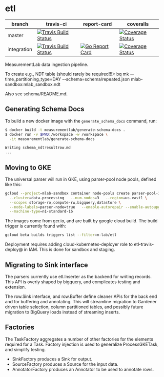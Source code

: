 # etl
| branch | travis-ci | report-card | coveralls |
|--------|-----------|-----------|-------------|
| master | [![Travis Build Status](https://travis-ci.org/m-lab/etl.svg?branch=master)](https://travis-ci.org/m-lab/etl) | | [![Coverage Status](https://coveralls.io/repos/m-lab/etl/badge.svg?branch=master)](https://coveralls.io/github/m-lab/etl?branch=master) |
| integration | [![Travis Build Status](https://travis-ci.org/m-lab/etl.svg?branch=integration)](https://travis-ci.org/m-lab/etl) | [![Go Report Card](https://goreportcard.com/badge/github.com/m-lab/etl)](https://goreportcard.com/report/github.com/m-lab/etl) | [![Coverage Status](https://coveralls.io/repos/m-lab/etl/badge.svg?branch=integration)](https://coveralls.io/github/m-lab/etl?branch=integration) |

MeasurementLab data ingestion pipeline.

To create e.g., NDT table (should rarely be required!!!):
bq mk --time_partitioning_type=DAY --schema=schema/repeated.json mlab-sandbox:mlab_sandbox.ndt

Also see schema/README.md.

## Generating Schema Docs

To build a new docker image with the `generate_schema_docs` command, run:

```sh
$ docker build -t measurementlab/generate-schema-docs .
$ docker run -v $PWD:/workspace -w /workspace \
  -it measurementlab/generate-schema-docs

Writing schema_ndtresultrow.md
...

```

## Moving to GKE

The universal parser will run in GKE, using parser-pool node pools, defined like this:

```sh
gcloud --project=mlab-sandbox container node-pools create parser-pool-1 \
  --cluster=data-processing   --num-nodes=3   --region=us-east1 \
  --scopes storage-ro,compute-rw,bigquery,datastore \
  --node-labels=parser-node=true   --enable-autorepair --enable-autoupgrade \
  --machine-type=n1-standard-16
```

The images come from gcr.io, and are built by google cloud build.  The build
trigger is currently found with:

```sh
gcloud beta builds triggers list --filter=m-lab/etl
```

Deployment requires adding cloud-kubernetes-deployer role to etl-travis-deploy@
in IAM.  This is done for sandbox and staging.

## Migrating to Sink interface

The parsers currently use etl.Inserter as the backend for writing records.
This API is overly shaped by bigquery, and complicates testing and extension.

The row.Sink interface, and row.Buffer define cleaner APIs for the back end
and for buffering and annotating.  This will streamline migration to
Gardener driven table selection, column partitioned tables, and possibly
future migration to BigQuery loads instead of streaming inserts.

## Factories

The TaskFactory aggregates a number of other factories for the elements
required for a Task.  Factory injection is used to generalize
ProcessGKETask, and simplify testing.

* SinkFactory produces a Sink for output.
* SourceFactory produces a Source for the input data.
* AnnotatorFactory produces an Annotator to be used to annotate rows.
